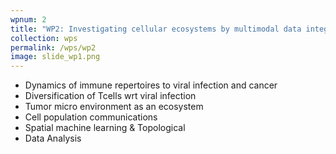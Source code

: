 ```yaml
---
wpnum: 2
title: "WP2: Investigating cellular ecosystems by multimodal data integration"
collection: wps
permalink: /wps/wp2
image: slide_wp1.png
---
```



- Dynamics of immune repertoires to viral infection and cancer
- Diversification of Tcells wrt viral infection
- Tumor micro environment as an ecosystem
- Cell population communications
- Spatial machine learning & Topological
- Data Analysis

